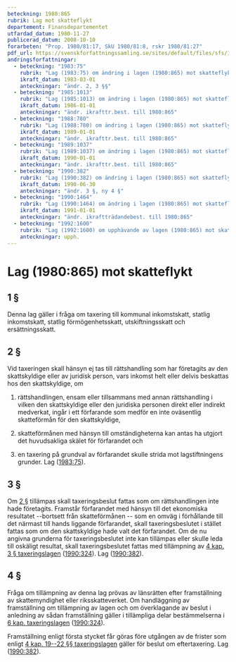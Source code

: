 ```yaml
---
beteckning: 1980:865
rubrik: Lag mot skatteflykt
departement: Finansdepartementet
utfardad_datum: 1980-11-27
publicerad_datum: 2008-10-10
forarbeten: "Prop. 1980/81:17, SkU 1980/81:8, rskr 1980/81:27"
pdf_url: https://svenskforfattningssamling.se/sites/default/files/sfs/1980-11/SFS1980-865.pdf
andringsforfattningar:
  - beteckning: "1983:75"
    rubrik: "Lag (1983:75) om ändring i lagen (1980:865) mot skatteflykt"
    ikraft_datum: 1983-03-01
    anteckningar: "ändr. 2, 3 §§"
  - beteckning: "1985:1013"
    rubrik: "Lag (1985:1013) om ändring i lagen (1980:865) mot skatteflykt"
    ikraft_datum: 1986-01-01
    anteckningar: "ändr. ikrafttr.best. till 1980:865"
  - beteckning: "1988:780"
    rubrik: "Lag (1988:780) om ändring i lagen (1980:865) mot skatteflykt"
    ikraft_datum: 1989-01-01
    anteckningar: "ändr. ikrafttr.best. till 1980:865"
  - beteckning: "1989:1037"
    rubrik: "Lag (1989:1037) om ändring i lagen (1980:865) mot skatteflykt"
    ikraft_datum: 1990-01-01
    anteckningar: "ändr. ikrafttr.best. till 1980:865"
  - beteckning: "1990:382"
    rubrik: "Lag (1990:382) om ändring i lagen (1980:865) mot skatteflykt"
    ikraft_datum: 1990-06-30
    anteckningar: "ändr. 3 §, ny 4 §"
  - beteckning: "1990:1464"
    rubrik: "Lag (1990:1464) om ändring i lagen (1980:865) mot skatteflykt"
    ikraft_datum: 1991-01-01
    anteckningar: "ändr. ikraftträdandebest. till 1980:865"
  - beteckning: "1992:1600"
    rubrik: "Lag (1992:1600) om upphävande av lagen (1980:865) mot skatteflykt"
    anteckningar: upph.
---
```


# Lag (1980:865) mot skatteflykt

## 1 §

Denna lag gäller i fråga om taxering till kommunal inkomstskatt, statlig inkomstskatt, statlig förmögenhetsskatt, utskiftningsskatt och ersättningsskatt.

## 2 §

Vid taxeringen skall hänsyn ej tas till rättshandling som har företagits av den skattskyldige eller av juridisk person, vars inkomst helt eller delvis beskattas hos den skattskyldige, om

1. rättshandlingen, ensam eller tillsammans med annan rättshandling i vilken den skattskyldige eller den juridiska personen direkt eller indirekt medverkat, ingår i ett förfarande som medför en inte oväsentlig skatteförmån för den skattskyldige,

2. skatteförmånen med hänsyn till omständigheterna kan antas ha utgjort det huvudsakliga skälet för förfarandet och

3. en taxering på grundval av förfarandet skulle strida mot lagstiftningens grunder. Lag ([1983:75](https://selex.se/eli/sfs/1983/75)).

## 3 §

Om [2 §](#2) tillämpas skall taxeringsbeslut fattas som om rättshandlingen inte hade företagits. Framstår förfarandet med hänsyn till det ekonomiska resultatet --bortsett från skatteförmånen -- som en omväg i förhållande till det närmast till hands liggande förfarandet, skall taxeringsbeslutet i stället fattas som om den skattskyldige hade valt det förfarandet. Om de nu angivna grunderna för taxeringsbeslutet inte kan tillämpas eller skulle leda till oskäligt resultat, skall taxeringsbeslutet fattas med tillämpning av [4 kap. 3 § taxeringslagen](https://selex.se/eli/sfs/1990/324#kap4.3) ([1990:324](https://selex.se/eli/sfs/1990/324)). Lag ([1990:382](https://selex.se/eli/sfs/1990/382)).

## 4 §

Fråga om tillämpning av denna lag prövas av länsrätten efter framställning av skattemyndighet eller riksskatteverket. Om handläggning av framställning om tillämpning av lagen och om överklagande av beslut i anledning av sådan framställning gäller i tillämpliga delar bestämmelserna i [6 kap. taxeringslagen](https://selex.se/eli/sfs/1990/324) ([1990:324](https://selex.se/eli/sfs/1990/324)).

Framställning enligt första stycket får göras före utgången av de frister som enligt [4 kap. 19--22 §§ taxeringslagen](https://selex.se/eli/sfs/1990/324#kap4.19) gäller för beslut om eftertaxering. Lag ([1990:382](https://selex.se/eli/sfs/1990/382)).